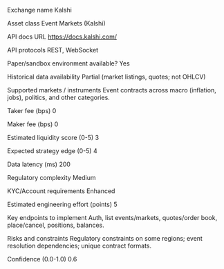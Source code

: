 Exchange name
Kalshi

Asset class
Event Markets (Kalshi)

API docs URL
https://docs.kalshi.com/

API protocols
REST, WebSocket

Paper/sandbox environment available?
Yes

Historical data availability
Partial (market listings, quotes; not OHLCV)

Supported markets / instruments
Event contracts across macro (inflation, jobs), politics, and other categories.

Taker fee (bps)
0

Maker fee (bps)
0

Estimated liquidity score (0-5)
3

Expected strategy edge (0-5)
4

Data latency (ms)
200

Regulatory complexity
Medium

KYC/Account requirements
Enhanced

Estimated engineering effort (points)
5

Key endpoints to implement
Auth, list events/markets, quotes/order book, place/cancel, positions, balances.

Risks and constraints
Regulatory constraints on some regions; event resolution dependencies; unique contract formats.

Confidence (0.0-1.0)
0.6
